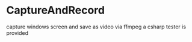# CaptureAndRecord
capture  windows screen and save as video via ffmpeg
a csharp tester is provided
